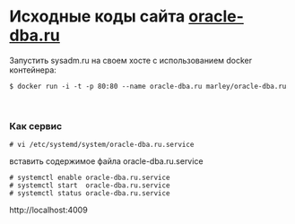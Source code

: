 # Исходные коды сайта <a href="https://oracle-dba.ru">oracle-dba.ru</a>

Запустить sysadm.ru на своем хосте с использованием docker контейнера:

    $ docker run -i -t -p 80:80 --name oracle-dba.ru marley/oracle-dba.ru

<br/>

### Как сервис

    # vi /etc/systemd/system/oracle-dba.ru.service

вставить содержимое файла oracle-dba.ru.service
    
    # systemctl enable oracle-dba.ru.service
    # systemctl start  oracle-dba.ru.service
    # systemctl status oracle-dba.ru.service


http://localhost:4009